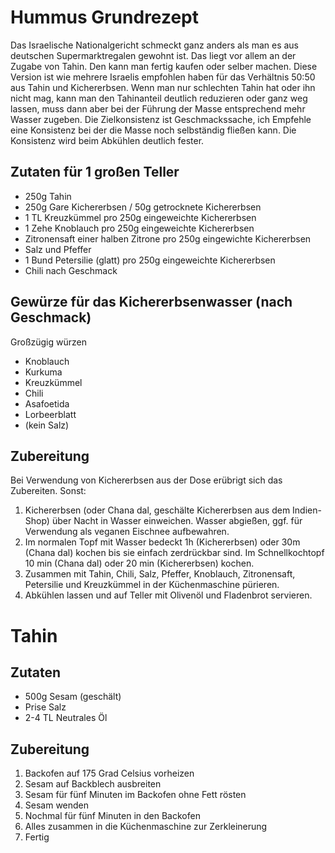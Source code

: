 # Hummus Grundrezept
Das Israelische Nationalgericht schmeckt ganz anders als man es
aus deutschen Supermarktregalen gewohnt ist. Das liegt vor allem
an der Zugabe von Tahin. Den kann man fertig kaufen oder selber machen.
Diese Version ist wie mehrere Israelis empfohlen haben für das Verhältnis
50:50 aus Tahin und Kichererbsen. Wenn man nur schlechten Tahin hat oder ihn
nicht mag, kann man den Tahinanteil deutlich reduzieren oder ganz weg lassen,
muss dann aber bei der Führung der Masse entsprechend mehr Wasser zugeben.
Die Zielkonsistenz ist Geschmackssache, ich Empfehle eine Konsistenz bei der
die Masse noch selbständig fließen kann. Die Konsistenz wird beim Abkühlen
deutlich fester.

## Zutaten für 1 großen Teller
* 250g Tahin
* 250g Gare Kichererbsen / 50g getrocknete Kichererbsen
* 1 TL Kreuzkümmel pro 250g eingeweichte Kichererbsen
* 1 Zehe Knoblauch pro 250g eingeweichte Kichererbsen
* Zitronensaft einer halben Zitrone pro 250g eingewichte Kichererbsen
* Salz und Pfeffer
* 1 Bund Petersilie (glatt) pro 250g eingeweichte Kichererbsen
* Chili nach Geschmack

## Gewürze für das Kichererbsenwasser (nach Geschmack)
Großzügig würzen
* Knoblauch
* Kurkuma
* Kreuzkümmel
* Chili
* Asafoetida
* Lorbeerblatt
* (kein Salz)

## Zubereitung
Bei Verwendung von Kichererbsen aus der Dose erübrigt sich das Zubereiten. Sonst:
1. Kichererbsen (oder Chana dal, geschälte Kichererbsen aus dem Indien-Shop) über Nacht in Wasser einweichen. Wasser abgießen, ggf. für Verwendung als veganen Eischnee aufbewahren.
2. Im normalen Topf mit Wasser bedeckt 1h (Kichererbsen) oder 30m (Chana dal) kochen bis sie einfach zerdrückbar sind. Im Schnellkochtopf 10 min (Chana dal) oder 20 min (Kichererbsen) kochen.
3. Zusammen mit Tahin, Chili, Salz, Pfeffer, Knoblauch, Zitronensaft, Petersilie und Kreuzkümmel in der Küchenmaschine pürieren.
4. Abkühlen lassen und auf Teller mit Olivenöl und Fladenbrot servieren.

# Tahin
## Zutaten 
* 500g Sesam (geschält)
* Prise Salz
* 2-4 TL Neutrales Öl

## Zubereitung
1. Backofen auf 175 Grad Celsius vorheizen
2. Sesam auf Backblech ausbreiten
3. Sesam für fünf Minuten im Backofen ohne Fett rösten
4. Sesam wenden
5. Nochmal für fünf Minuten in den Backofen
6. Alles zusammen in die Küchenmaschine zur Zerkleinerung
7. Fertig


